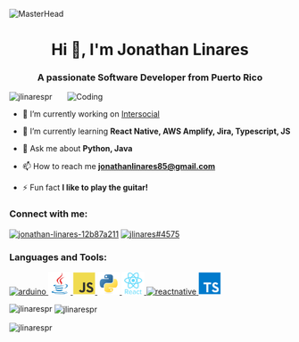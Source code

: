 ![MasterHead](https://camo.githubusercontent.com/ba9f3bd30647e352a3f5e1e45eb45c6ec7bad6155cd16aaedf4a426738da0ca5/68747470733a2f2f696e646f616e616c79746963612e636f6d2f7374617469632f696d616765732f62616e6e6572722e676966)
<h1 align="center">Hi 👋, I'm Jonathan Linares</h1>
<h3 align="center">A passionate Software Developer from Puerto Rico</h3>
<img align="right" alt="Coding" width="400" src="https://developers.giphy.com/branch/master/static/why_4-dbf60f160acb0c6f22c6260bd3a8c6b5.gif">



<p align="left"> <img src="https://komarev.com/ghpvc/?username=jlinarespr&label=Profile%20views&color=0e75b6&style=flat" alt="jlinarespr" /> </p>

- 🔭 I’m currently working on [Intersocial](https://github.com/jlinarespr/Intersocial)

- 🌱 I’m currently learning **React Native, AWS Amplify, Jira, Typescript, JS**

- 💬 Ask me about **Python, Java**

- 📫 How to reach me **jonathanlinares85@gmail.com**

- ⚡ Fun fact **I like to play the guitar!**

<h3 align="left">Connect with me:</h3>
<p align="left">
<a href="https://linkedin.com/in/jonathan-linares-12b87a211" target="blank"><img align="center" src="https://raw.githubusercontent.com/rahuldkjain/github-profile-readme-generator/master/src/images/icons/Social/linked-in-alt.svg" alt="jonathan-linares-12b87a211" height="30" width="40" /></a>
<a href="https://discord.gg/jlinares#4575" target="blank"><img align="center" src="https://raw.githubusercontent.com/rahuldkjain/github-profile-readme-generator/master/src/images/icons/Social/discord.svg" alt="jlinares#4575" height="30" width="40" /></a>
</p>

<h3 align="left">Languages and Tools:</h3>
<p align="left"> <a href="https://www.arduino.cc/" target="_blank" rel="noreferrer"> <img src="https://cdn.worldvectorlogo.com/logos/arduino-1.svg" alt="arduino" width="40" height="40"/> </a> <a href="https://www.java.com" target="_blank" rel="noreferrer"> <img src="https://raw.githubusercontent.com/devicons/devicon/master/icons/java/java-original.svg" alt="java" width="40" height="40"/> </a> <a href="https://developer.mozilla.org/en-US/docs/Web/JavaScript" target="_blank" rel="noreferrer"> <img src="https://raw.githubusercontent.com/devicons/devicon/master/icons/javascript/javascript-original.svg" alt="javascript" width="40" height="40"/> </a> <a href="https://www.python.org" target="_blank" rel="noreferrer"> <img src="https://raw.githubusercontent.com/devicons/devicon/master/icons/python/python-original.svg" alt="python" width="40" height="40"/> </a> <a href="https://reactjs.org/" target="_blank" rel="noreferrer"> <img src="https://raw.githubusercontent.com/devicons/devicon/master/icons/react/react-original-wordmark.svg" alt="react" width="40" height="40"/> </a> <a href="https://reactnative.dev/" target="_blank" rel="noreferrer"> <img src="https://reactnative.dev/img/header_logo.svg" alt="reactnative" width="40" height="40"/> </a> <a href="https://www.typescriptlang.org/" target="_blank" rel="noreferrer"> <img src="https://raw.githubusercontent.com/devicons/devicon/master/icons/typescript/typescript-original.svg" alt="typescript" width="40" height="40"/> </a> </p>

<p><img align="left" src="https://github-readme-stats.vercel.app/api/top-langs?username=jlinarespr&show_icons=true&locale=en&layout=compact" alt="jlinarespr" /></p>

<p>&nbsp;<img align="center" src="https://github-readme-stats.vercel.app/api?username=jlinarespr&show_icons=true&locale=en" alt="jlinarespr" /></p>

<p><img align="center" src="https://github-readme-streak-stats.herokuapp.com/?user=jlinarespr&" alt="jlinarespr" /></p>
